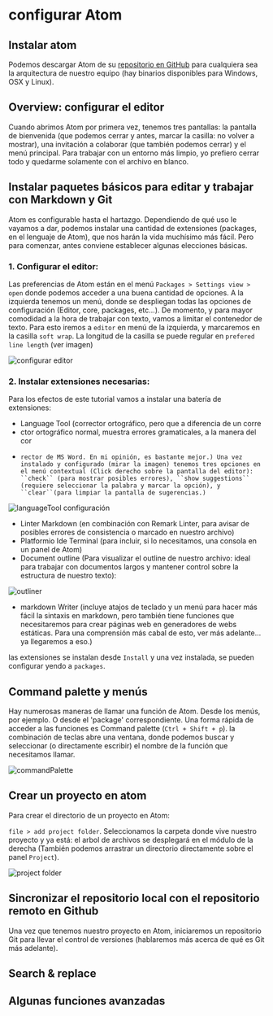 # configurar Atom

## Instalar atom
Podemos descargar Atom de su [repositorio en GitHub](https://atom.io/) para cualquiera sea la arquitectura de nuestro equipo (hay binarios disponibles para Windows, OSX y Linux).
## Overview: configurar el editor
Cuando abrimos Atom por primera vez, tenemos tres pantallas: la pantalla de bienvenida (que podemos cerrar y antes, marcar la casilla: no volver a mostrar), una invitación a colaborar (que también podemos cerrar) y el menú principal. Para trabajar con un entorno más limpio, yo prefiero cerrar todo y quedarme solamente con el archivo en blanco.
## Instalar paquetes básicos para editar y trabajar con  Markdown y Git
Atom es configurable hasta el hartazgo. Dependiendo de qué uso le vayamos a dar, podemos instalar una cantidad de extensiones (packages, en el lenguaje de Atom), que nos harán la vida muchísimo más fácil. Pero para comenzar, antes conviene establecer algunas elecciones básicas.
### 1. Configurar el editor:
Las preferencias de Atom están en el menú ``Packages > Settings view > open`` donde podemos acceder a una buena cantidad de opciones. A la izquierda tenemos un menú, donde se despliegan todas las opciones de configuración (Editor, core, packages, etc...). De momento, y para mayor comodidad a la hora de trabajar con texto, vamos a limitar el contenedor de texto.  Para esto iremos a ``editor`` en menú de la izquierda, y marcaremos en la casilla ``soft wrap``. La longitud de la casilla se puede regular en ``prefered line length`` (ver imagen)

![configurar editor](images/2020/05/configurar-editor.png)

### 2. Instalar extensiones necesarias:
Para los efectos de este tutorial vamos a instalar una batería de extensiones:
- Language Tool (corrector ortográfico, pero que a diferencia de un corre
-   ctor ortográfico normal, muestra errores gramaticales, a la manera del cor
-     rector de MS Word. En mi opinión, es bastante mejor.) Una vez instalado y configurado (mirar la imagen) tenemos tres opciones en el menú contextual (Click derecho sobre la pantalla del editor): ``check`` (para mostrar posibles errores), ``show suggestions`` (requiere seleccionar la palabra y marcar la opción), y ``clear``(para limpiar la pantalla de sugerencias.)

![languageTool configuración](images/2020/05/languageToolConfigLang.png)

- Linter Markdown (en combinación con Remark Linter, para avisar de posibles errores de consistencia o marcado en nuestro archivo)
- Platformio Ide Terminal (para incluir, si lo necesitamos, una consola en un panel de Atom)
- Document outline (Para visualizar el outline de nuestro archivo: ideal para trabajar con documentos largos y mantener control sobre la estructura de nuestro texto):

![outliner](images/2020/05/outline.PNG)

- markdown Writer (incluye atajos de teclado y un menú para hacer más fácil la sintaxis en markdown, pero también tiene funciones que necesitaremos para crear páginas web en generadores de webs estáticas. Para una comprensión más cabal de esto, ver más adelante... ya llegaremos a eso.)

las extensiones se instalan desde ``Install`` y una vez instalada, se pueden configurar yendo a ``packages``.

## Command palette y menús
Hay numerosas maneras de llamar una función de Atom. Desde los menús, por ejemplo. O desde el 'package' correspondiente. Una forma rápida de acceder a las funciones es Command palette (``Ctrl + Shift + p``). la combinación de teclas abre una ventana, donde podemos buscar y seleccionar (o directamente escribir) el nombre de la función que necesitamos llamar.

![commandPalette](images/2020/05/command.png)

## Crear un proyecto en atom
Para crear el directorio de un proyecto en Atom:

`file > add project folder`. Seleccionamos la carpeta donde vive nuestro proyecto y ya está: el arbol de archivos se desplegará en el módulo de la derecha (También podemos arrastrar un directorio directamente sobre el panel `Project`).

![project folder](images/2020/05/projectFolder.png)

## Sincronizar el repositorio local con el repositorio remoto en Github
Una vez que tenemos nuestro proyecto en Atom, iniciaremos un repositorio Git para llevar el control de versiones (hablaremos más acerca de qué es Git más adelante).
## Search & replace
## Algunas funciones avanzadas
